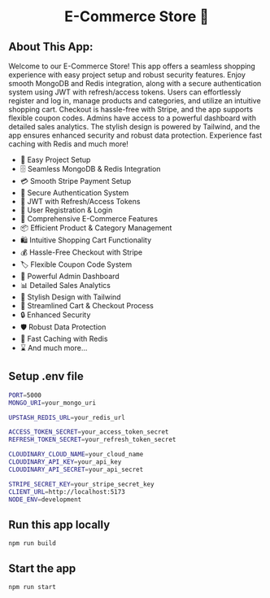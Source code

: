 <h1 align="center">E-Commerce Store 🛒</h1>

## About This App:

Welcome to our E-Commerce Store! This app offers a seamless shopping experience with easy project setup and robust security features. Enjoy smooth MongoDB and Redis integration, along with a secure authentication system using JWT with refresh/access tokens. Users can effortlessly register and log in, manage products and categories, and utilize an intuitive shopping cart. Checkout is hassle-free with Stripe, and the app supports flexible coupon codes. Admins have access to a powerful dashboard with detailed sales analytics. The stylish design is powered by Tailwind, and the app ensures enhanced security and robust data protection. Experience fast caching with Redis and much more!

- 🚀 Easy Project Setup
- 🗄️ Seamless MongoDB & Redis Integration
- 💳 Smooth Stripe Payment Setup
- 🔐 Secure Authentication System
- 🔑 JWT with Refresh/Access Tokens
- 📝 User Registration & Login
- 🛒 Comprehensive E-Commerce Features
- 📦 Efficient Product & Category Management
- 🛍️ Intuitive Shopping Cart Functionality
- 💰 Hassle-Free Checkout with Stripe
- 🏷️ Flexible Coupon Code System
- 👑 Powerful Admin Dashboard
- 📊 Detailed Sales Analytics
- 🎨 Stylish Design with Tailwind
- 🛒 Streamlined Cart & Checkout Process
- 🔒 Enhanced Security
- 🛡️ Robust Data Protection
- 🚀 Fast Caching with Redis
- ⌛ And much more...

## Setup .env file

```bash
PORT=5000
MONGO_URI=your_mongo_uri

UPSTASH_REDIS_URL=your_redis_url

ACCESS_TOKEN_SECRET=your_access_token_secret
REFRESH_TOKEN_SECRET=your_refresh_token_secret

CLOUDINARY_CLOUD_NAME=your_cloud_name
CLOUDINARY_API_KEY=your_api_key
CLOUDINARY_API_SECRET=your_api_secret

STRIPE_SECRET_KEY=your_stripe_secret_key
CLIENT_URL=http://localhost:5173
NODE_ENV=development
```

## Run this app locally

```shell
npm run build
```

## Start the app

```shell
npm run start
```
